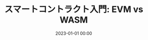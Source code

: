 ---
title: "スマートコントラクト入門: EVM vs WASM"
date: 2023-01-01 00:00
permalink: /evm-wasm
tags:
  - solidity
  - evm
  - wasm
description: |-
  スマートコントラクト開発におけるEVM(Ethereum Virtual Machine)とWASM(WebAssembly)の違い
---